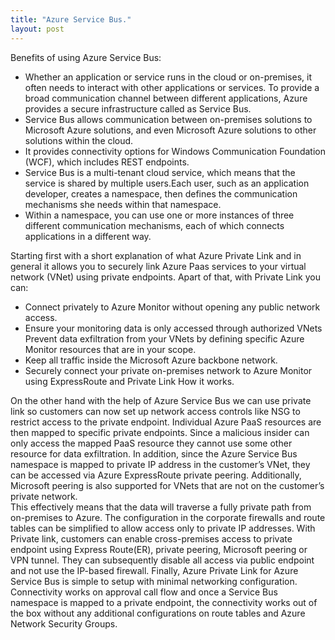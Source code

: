 ```yaml
---
title: "Azure Service Bus."
layout: post
---
```

Benefits of using Azure Service Bus:

* Whether an application or service runs in the cloud or on-premises, it often needs to interact with other applications or services. To provide a broad communication channel between different applications, Azure provides a secure infrastructure called as Service Bus.
* Service Bus allows communication between on-premises solutions to Microsoft Azure solutions, and even Microsoft Azure solutions to other solutions within the cloud.
* It provides connectivity options for Windows Communication Foundation (WCF), which includes REST endpoints.
* Service Bus is a multi-tenant cloud service, which means that the service is shared by multiple users.Each user, such as an application developer, creates a namespace, then defines the communication mechanisms she needs within that namespace.
* Within a namespace, you can use one or more instances of three different communication mechanisms, each of which connects applications in a different way.

Starting first with a short explanation of what Azure Private Link and in general it allows you to securely link Azure Paas services to your virtual network (VNet) using private endpoints. Apart of that, with Private Link you can:

* Connect privately to Azure Monitor without opening any public network access.
* Ensure your monitoring data is only accessed through authorized VNets Prevent data exfiltration from your VNets by defining specific Azure Monitor resources that are in your scope.
* Keep all traffic inside the Microsoft Azure backbone network.
* Securely connect your private on-premises network to Azure Monitor using ExpressRoute and Private Link How it works.

On the other hand with the help of Azure Service Bus we can use private link so customers can now set up network access controls like NSG to restrict access to the private endpoint. Individual Azure PaaS resources are then mapped to specific private endpoints. Since a malicious insider can only access the mapped PaaS resource they cannot use some other resource for data exfiltration. In addition, since the Azure Service Bus namespace is mapped to private IP address in the customer’s VNet, they can be accessed via Azure ExpressRoute private peering. Additionally, Microsoft peering is also supported for VNets that are not on the customer’s private network.  
This effectively means that the data will traverse a fully private path from on-premises to Azure. The configuration in the corporate firewalls and route tables can be simplified to allow access only to private IP addresses. With Private link, customers can enable cross-premises access to private endpoint using Express Route(ER), private peering, Microsoft peering or VPN tunnel. They can subsequently disable all access via public endpoint and not use the IP-based firewall. Finally, Azure Private Link for Azure Service Bus is simple to setup with minimal networking configuration. Connectivity works on approval call flow and once a Service Bus namespace is mapped to a private endpoint, the connectivity works out of the box without any additional configurations on route tables and Azure Network Security Groups.   
